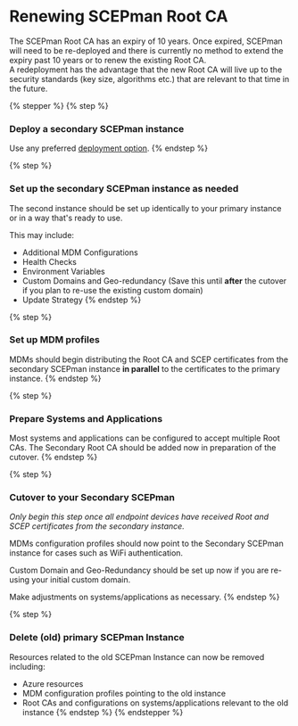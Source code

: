 # Renewing SCEPman Root CA

The SCEPman Root CA has an expiry of 10 years. Once expired, SCEPman will need to be re-deployed and there is currently no method to extend the expiry past 10 years or to renew the existing Root CA. \
A redeployment has the advantage that the new Root CA will live up to the security standards (key size, algorithms etc.) that are relevant to that time in the future.

{% stepper %}
{% step %}
### Deploy a secondary SCEPman instance&#x20;

Use any preferred [deployment option](../../scepman-configuration/deployment-options/).
{% endstep %}

{% step %}
### Set up the secondary SCEPman instance as needed

The second instance should be set up identically to your primary instance or in a way that's ready to use.

This may include:

* Additional MDM Configurations
* Health Checks
* Environment Variables
* Custom Domains and Geo-redundancy (Save this until **after** the cutover if you plan to re-use the existing custom domain)
* Update Strategy
{% endstep %}

{% step %}
### Set up MDM profiles

MDMs should begin distributing the Root CA and SCEP certificates from the secondary SCEPman instance **in parallel** to the certificates to the primary instance.
{% endstep %}

{% step %}
### Prepare Systems and Applications

Most systems and applications can be configured to accept multiple Root CAs. The Secondary Root CA should be added now in preparation of the cutover.
{% endstep %}

{% step %}
### Cutover to your Secondary SCEPman

_Only begin this step once all endpoint devices have received Root and SCEP certificates from the secondary instance._

MDMs configuration profiles should now point to the Secondary SCEPman instance for cases such as WiFi authentication.

Custom Domain and Geo-Redundancy should be set up now if you are re-using your initial custom domain.

Make adjustments on systems/applications as necessary.
{% endstep %}

{% step %}
### Delete (old) primary SCEPman Instance

Resources related to the old SCEPman Instance can now be removed including:

* Azure resources
* MDM configuration profiles pointing to the old instance
* Root CAs and configurations on systems/applications relevant to the old instance
{% endstep %}
{% endstepper %}

